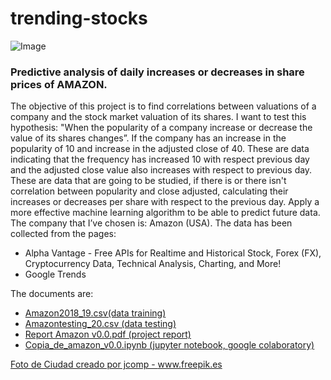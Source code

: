 # trending-stocks
![Image](https://github.com/nazaretserrano/trending-stocks/blob/master/17752.jpg)

### Predictive analysis of daily increases or decreases in share prices of AMAZON.

The objective of this project is to find correlations between valuations of a company and the stock market valuation of its shares. I want to test this hypothesis: "When the popularity of a company increase or decrease  the value of its shares changes”.
If the company has an increase in the popularity of 10 and increase in the adjusted close of 40. These  are  data indicating that the frequency has increased 10 with respect previous day and the adjusted close value also increases with respect to previous day. These are data that are going to be studied, if there is or there isn't correlation between popularity and close adjusted, calculating their increases or decreases per share with respect to the previous day. Apply a more effective machine learning algorithm to be able to predict future data.     
The company that I’ve chosen is: Amazon (USA). The data has been collected from the pages:
- Alpha Vantage - Free APIs for Realtime and Historical Stock, Forex (FX), Cryptocurrency Data, Technical Analysis, Charting, and More!
- Google Trends

The documents are:
- [Amazon2018_19.csv(data training)](https://github.com/nazaretserrano/trending-stocks/blob/master/Amazon2018_19.csv)
- [Amazontesting_20.csv (data testing)](https://github.com/nazaretserrano/trending-stocks/blob/master/amazontesting_20.csv) 
- [Report Amazon v0.0.pdf (project report)](https://github.com/nazaretserrano/trending-stocks/blob/master/amazontesting_20.csv)
- [Copia_de_amazon_v0.0.ipynb (jupyter notebook, google colaboratory)](https://github.com/nazaretserrano/trending-stocks/blob/master/Copia_de_amazon_v0_0.ipynb) 



<a href="https://www.freepik.es/fotos/ciudad">Foto de Ciudad creado por jcomp - www.freepik.es</a>
